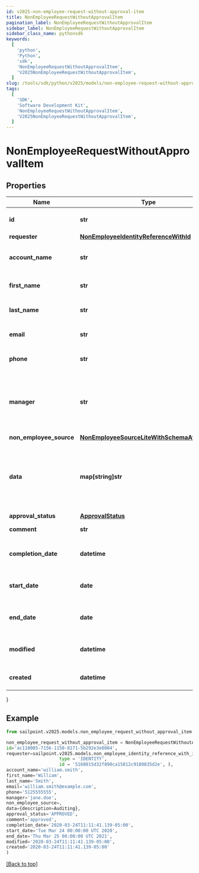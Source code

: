 ```yaml
---
id: v2025-non-employee-request-without-approval-item
title: NonEmployeeRequestWithoutApprovalItem
pagination_label: NonEmployeeRequestWithoutApprovalItem
sidebar_label: NonEmployeeRequestWithoutApprovalItem
sidebar_class_name: pythonsdk
keywords:
  [
    'python',
    'Python',
    'sdk',
    'NonEmployeeRequestWithoutApprovalItem',
    'V2025NonEmployeeRequestWithoutApprovalItem',
  ]
slug: /tools/sdk/python/v2025/models/non-employee-request-without-approval-item
tags:
  [
    'SDK',
    'Software Development Kit',
    'NonEmployeeRequestWithoutApprovalItem',
    'V2025NonEmployeeRequestWithoutApprovalItem',
  ]
---
```


# NonEmployeeRequestWithoutApprovalItem

## Properties

| Name | Type | Description | Notes |
| --- | --- | --- | --- |
| **id** | **str** | Non-Employee request id. | [optional] |
| **requester** | [**NonEmployeeIdentityReferenceWithId**](non-employee-identity-reference-with-id) |  | [optional] |
| **account_name** | **str** | Requested identity account name. | [optional] |
| **first_name** | **str** | Non-Employee's first name. | [optional] |
| **last_name** | **str** | Non-Employee's last name. | [optional] |
| **email** | **str** | Non-Employee's email. | [optional] |
| **phone** | **str** | Non-Employee's phone. | [optional] |
| **manager** | **str** | The account ID of a valid identity to serve as this non-employee's manager. | [optional] |
| **non_employee_source** | [**NonEmployeeSourceLiteWithSchemaAttributes**](non-employee-source-lite-with-schema-attributes) |  | [optional] |
| **data** | **map[string]str** | Additional attributes for a non-employee. Up to 10 custom attributes can be added. | [optional] |
| **approval_status** | [**ApprovalStatus**](approval-status) |  | [optional] |
| **comment** | **str** | Comment of requester | [optional] |
| **completion_date** | **datetime** | When the request was completely approved. | [optional] |
| **start_date** | **date** | Non-Employee employment start date. | [optional] |
| **end_date** | **date** | Non-Employee employment end date. | [optional] |
| **modified** | **datetime** | When the request was last modified. | [optional] |
| **created** | **datetime** | When the request was created. | [optional] |

}

## Example

```python
from sailpoint.v2025.models.non_employee_request_without_approval_item import NonEmployeeRequestWithoutApprovalItem

non_employee_request_without_approval_item = NonEmployeeRequestWithoutApprovalItem(
id='ac110005-7156-1150-8171-5b292e3e0084',
requester=sailpoint.v2025.models.non_employee_identity_reference_with_id.NonEmployeeIdentityReferenceWithId(
                    type = 'IDENTITY',
                    id = '5168015d32f890ca15812c9180835d2e', ),
account_name='william.smith',
first_name='William',
last_name='Smith',
email='william.smith@example.com',
phone='5125555555',
manager='jane.doe',
non_employee_source=,
data={description=Auditing},
approval_status='APPROVED',
comment='approved',
completion_date='2020-03-24T11:11:41.139-05:00',
start_date='Tue Mar 24 00:00:00 UTC 2020',
end_date='Thu Mar 25 00:00:00 UTC 2021',
modified='2020-03-24T11:11:41.139-05:00',
created='2020-03-24T11:11:41.139-05:00'
)

```

[[Back to top]](#)
